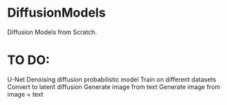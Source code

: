 # DiffusionModels
Diffusion Models from Scratch.

# TO DO:
U-Net
Denoising diffusion probabilistic model
Train on different datasets
Convert to latent diffusion
Generate image from text
Generate image from image + text
